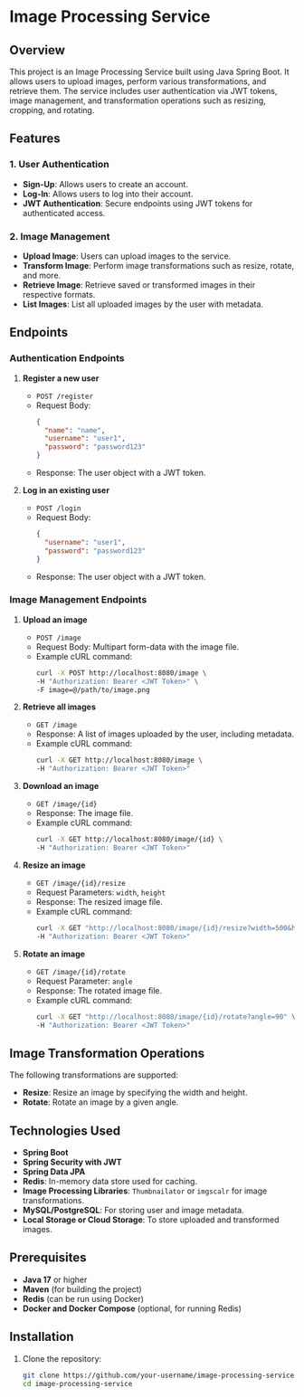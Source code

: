 # Image Processing Service

## Overview
This project is an Image Processing Service built using Java Spring Boot. It allows users to upload images, perform various transformations, and retrieve them. The service includes user authentication via JWT tokens, image management, and transformation operations such as resizing, cropping, and rotating.

## Features

### 1. User Authentication
- **Sign-Up**: Allows users to create an account.
- **Log-In**: Allows users to log into their account.
- **JWT Authentication**: Secure endpoints using JWT tokens for authenticated access.

### 2. Image Management
- **Upload Image**: Users can upload images to the service.
- **Transform Image**: Perform image transformations such as resize, rotate, and more.
- **Retrieve Image**: Retrieve saved or transformed images in their respective formats.
- **List Images**: List all uploaded images by the user with metadata.

## Endpoints

### Authentication Endpoints

1. **Register a new user**
    - `POST /register`
    - Request Body:
      ```json
      {
        "name": "name",
        "username": "user1",
        "password": "password123"
      }
      ```
    - Response: The user object with a JWT token.

2. **Log in an existing user**
    - `POST /login`
    - Request Body:
      ```json
      {
        "username": "user1",
        "password": "password123"
      }
      ```
    - Response: The user object with a JWT token.

### Image Management Endpoints

1. **Upload an image**
    - `POST /image`
    - Request Body: Multipart form-data with the image file.
    - Example cURL command:
      ```bash
      curl -X POST http://localhost:8080/image \
      -H "Authorization: Bearer <JWT Token>" \
      -F image=@/path/to/image.png
      ```

2. **Retrieve all images**
    - `GET /image`
    - Response: A list of images uploaded by the user, including metadata.
    - Example cURL command:
      ```bash
      curl -X GET http://localhost:8080/image \
      -H "Authorization: Bearer <JWT Token>"
      ```

3. **Download an image**
    - `GET /image/{id}`
    - Response: The image file.
    - Example cURL command:
      ```bash
      curl -X GET http://localhost:8080/image/{id} \
      -H "Authorization: Bearer <JWT Token>"
      ```

4. **Resize an image**
    - `GET /image/{id}/resize`
    - Request Parameters: `width`, `height`
    - Response: The resized image file.
    - Example cURL command:
      ```bash
      curl -X GET "http://localhost:8080/image/{id}/resize?width=500&height=500" \
      -H "Authorization: Bearer <JWT Token>"
      ```

5. **Rotate an image**
    - `GET /image/{id}/rotate`
    - Request Parameter: `angle`
    - Response: The rotated image file.
    - Example cURL command:
      ```bash
      curl -X GET "http://localhost:8080/image/{id}/rotate?angle=90" \
      -H "Authorization: Bearer <JWT Token>"
      ```

## Image Transformation Operations

The following transformations are supported:
- **Resize**: Resize an image by specifying the width and height.
- **Rotate**: Rotate an image by a given angle.

## Technologies Used
- **Spring Boot**
- **Spring Security with JWT**
- **Spring Data JPA**
- **Redis**: In-memory data store used for caching.
- **Image Processing Libraries**: `Thumbnailator` or `imgscalr` for image transformations.
- **MySQL/PostgreSQL**: For storing user and image metadata.
- **Local Storage or Cloud Storage**: To store uploaded and transformed images.

## Prerequisites
- **Java 17** or higher
- **Maven** (for building the project)
- **Redis** (can be run using Docker)
- **Docker and Docker Compose** (optional, for running Redis)

## Installation

1. Clone the repository:
   ```bash
   git clone https://github.com/your-username/image-processing-service.git
   cd image-processing-service
